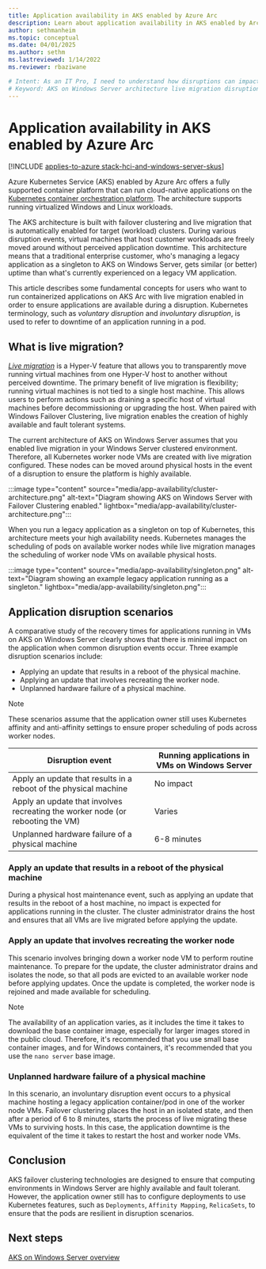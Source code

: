```yaml
---
title: Application availability in AKS enabled by Azure Arc
description: Learn about application availability in AKS enabled by Arc
author: sethmanheim
ms.topic: conceptual
ms.date: 04/01/2025
ms.author: sethm 
ms.lastreviewed: 1/14/2022
ms.reviewer: rbaziwane

# Intent: As an IT Pro, I need to understand how disruptions can impact the availability of applications on my AKS deployments on Windows Server.
# Keyword: AKS on Windows Server architecture live migration disruption Kubernetes container orchestration
---
```


# Application availability in AKS enabled by Azure Arc

[!INCLUDE [applies-to-azure stack-hci-and-windows-server-skus](includes/aks-hci-applies-to-skus/aks-hybrid-applies-to-azure-stack-hci-windows-server-sku.md)]

Azure Kubernetes Service (AKS) enabled by Azure Arc offers a fully supported container platform that can run cloud-native applications on the [Kubernetes container orchestration platform](https://kubernetes.io/). The architecture supports running virtualized Windows and Linux workloads.

The AKS architecture is built with failover clustering and live migration that is automatically enabled for target (workload) clusters. During various disruption events, virtual machines that host customer workloads are freely moved around without perceived application downtime. This architecture means that a traditional enterprise customer, who's managing a legacy application as a singleton to AKS on Windows Server, gets similar (or better) uptime than what's currently experienced on a legacy VM application.

This article describes some fundamental concepts for users who want to run containerized applications on AKS Arc with live migration enabled in order to ensure applications are available during a disruption. Kubernetes terminology, such as *voluntary disruption* and *involuntary disruption*, is used to refer to downtime of an application running in a pod.

## What is live migration?

[*Live migration*](/windows-server/virtualization/hyper-v/manage/live-migration-overview) is a Hyper-V feature that allows you to transparently move running virtual machines from one Hyper-V host to another without perceived downtime. The primary benefit of live migration is flexibility; running virtual machines is not tied to a single host machine. This allows users to perform actions such as draining a specific host of virtual machines before decommissioning or upgrading the host. When paired with Windows Failover Clustering, live migration enables the creation of highly available and fault tolerant systems.

The current architecture of AKS on Windows Server assumes that you enabled live migration in your Windows Server clustered environment. Therefore, all Kubernetes worker node VMs are created with live migration configured. These nodes can be moved around physical hosts in the event of a disruption to ensure the platform is highly available.

:::image type="content" source="media/app-availability/cluster-architecture.png" alt-text="Diagram showing AKS on Windows Server with Failover Clustering enabled." lightbox="media/app-availability/cluster-architecture.png":::

When you run a legacy application as a singleton on top of Kubernetes, this architecture meets your high availability needs. Kubernetes manages the scheduling of pods on available worker nodes while live migration manages the scheduling of worker node VMs on available physical hosts.

:::image type="content" source="media/app-availability/singleton.png" alt-text="Diagram showing an example legacy application running as a singleton." lightbox="media/app-availability/singleton.png":::

## Application disruption scenarios

A comparative study of the recovery times for applications running in VMs on AKS on Windows Server clearly shows that there is minimal impact on the application when common disruption events occur. Three example disruption scenarios include:

- Applying an update that results in a reboot of the physical machine.
- Applying an update that involves recreating the worker node.
- Unplanned hardware failure of a physical machine.

> [!NOTE]
> These scenarios assume that the application owner still uses Kubernetes affinity and anti-affinity settings to ensure proper scheduling of pods across worker nodes.

| Disruption event |       Running applications in VMs on Windows Server            |
| ------------------------------------------------------------ | ---------------------------- |
| Apply an update that results in a reboot of the physical machine | No  impact        |
| Apply an update that involves recreating the worker node (or rebooting the VM) | Varies            |
| Unplanned hardware failure of a physical machine            | 6-8 minutes    |

### Apply an update that results in a reboot of the physical machine

During a physical host maintenance event, such as applying an update that results in the reboot of a host machine, no impact is expected for applications running in the cluster. The cluster administrator drains the host and ensures that all VMs are live migrated before applying the update.

### Apply an update that involves recreating the worker node

This scenario involves bringing down a worker node VM to perform routine maintenance. To prepare for the update, the cluster administrator drains and isolates the node, so that all pods are evicted to an available worker node before applying updates. Once the update is completed, the worker node is rejoined and made available for scheduling.

> [!NOTE]
> The availability of an application varies, as it includes the time it takes to download the base container image, especially for larger images stored in the public cloud. Therefore, it's recommended that you use small base container images, and for Windows containers, it's recommended that you use the `nano server` base image.

### Unplanned hardware failure of a physical machine

In this scenario, an involuntary disruption event occurs to a physical machine hosting a legacy application container/pod in one of the worker node VMs. Failover clustering places the host in an isolated state, and then after a period of 6 to 8 minutes, starts the process of live migrating these VMs to surviving hosts. In this case, the application downtime is the equivalent of the time it takes to restart the host and worker node VMs.

## Conclusion

AKS failover clustering technologies are designed to ensure that computing environments in Windows Server are highly available and fault tolerant. However, the application owner still has to configure deployments to use Kubernetes features, such as `Deployments`, `Affinity Mapping`, `RelicaSets`, to ensure that the pods are resilient in disruption scenarios.

## Next steps

[AKS on Windows Server overview](overview.md)
